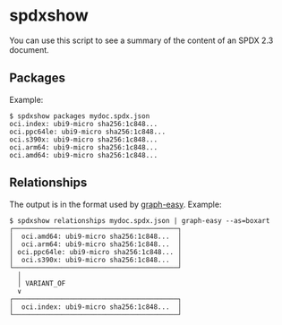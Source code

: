 # spdxshow

You can use this script to see a summary of the content of an
SPDX 2.3 document.

## Packages

Example:

```
$ spdxshow packages mydoc.spdx.json
oci.index: ubi9-micro sha256:1c848...
oci.ppc64le: ubi9-micro sha256:1c848...
oci.s390x: ubi9-micro sha256:1c848...
oci.arm64: ubi9-micro sha256:1c848...
oci.amd64: ubi9-micro sha256:1c848...
```

## Relationships

The output is in the format used by [graph-easy](http://bloodgate.com/perl/graph/manual/).
Example:

```
$ spdxshow relationships mydoc.spdx.json | graph-easy --as=boxart
┌─────────────────────────────────────────┐
│  oci.amd64: ubi9-micro sha256:1c848...  │
│  oci.arm64: ubi9-micro sha256:1c848...  │
│ oci.ppc64le: ubi9-micro sha256:1c848... │
│  oci.s390x: ubi9-micro sha256:1c848...  │
└─────────────────────────────────────────┘
  │
  │ VARIANT_OF
  ∨
┌─────────────────────────────────────────┐
│  oci.index: ubi9-micro sha256:1c848...  │
└─────────────────────────────────────────┘
```
